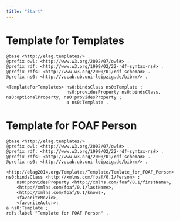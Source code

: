 ```yaml
---
title: "Start"
---
```


# Template for Templates

    @base <http://elag.templates/> .
    @prefix owl: <http://www.w3.org/2002/07/owl#> .
    @prefix rdf: <http://www.w3.org/1999/02/22-rdf-syntax-ns#> .
    @prefix rdfs: <http://www.w3.org/2000/01/rdf-schema#> .
    @prefix ns0: <http://vocab.ub.uni-leipzig.de/bibrm/> .

    <TemplateForTemplates> ns0:bindsClass ns0:Template ;
                           ns0:providesProperty ns0:bindsClass, ns0:optionalProperty, ns0:providesProperty ;
                           a ns0:Template .


# Template for FOAF Person

    @base <http://elag.templates/> .
    @prefix owl: <http://www.w3.org/2002/07/owl#> .
    @prefix rdf: <http://www.w3.org/1999/02/22-rdf-syntax-ns#> .
    @prefix rdfs: <http://www.w3.org/2000/01/rdf-schema#> .
    @prefix ns0: <http://vocab.ub.uni-leipzig.de/bibrm/> .

    <http://elag2014.org/Templates/Template/Temlate_for_FOAF_Person> ns0:bindsClass <http://xmlns.com/foaf/0.1/Person> ;
        ns0:providesProperty <http://xmlns.com/foaf/0.1/firstName>, 
        <http://xmlns.com/foaf/0.1/lastName>,  
        <http://xmlns.com/foaf/0.1/knows>, 
        <favoriteMovie>, 
        <favoriteActor>;
    a ns0:Template ;
    rdfs:label "Template for FOAF Person" .